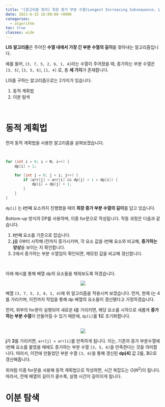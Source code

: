 ```yaml
---
title: "[알고리즘 정리] 최장 증가 부분 수열(Longest Increasing Subsequence, LIS)"
date: 2021-6-15 16:00:00 +0900
categories:
  - algorithm
toc: true
classes: wide
---
```


**LIS 알고리즘**은 주어진 **수열 내에서 가장 긴 부분 수열의 길이**를 찾아내는 알고리즘입니다.

예를 들어, `[3, 7, 5, 2, 6, 1, 4]`라는 수열이 주어졌을 때, 증가하는 부분 수열은 `[3, 5]`, `[3, 5, 6]`, `[1, 4]` 로, 총 **세 가지**가 존재합니다.

LIS를 구하는 알고리즘으로는 2가지가 있습니다.

1. 동적 계획법
2. 이분 탐색

<br>

# 동적 계획법

먼저 동적 계획법을 사용한 알고리즘을 살펴보겠습니다.

<br>

```java
for (int i = 0; i < N; i++) {
    dp[i] = 1;

    for (int j = 0; j < i; j++) {
        if (arr[j] < arr[i] && dp[j] + 1 > dp[i]) {
            dp[i] = dp[j] + 1;
        }
    }
}
```

 `dp[i]` 는 **i**번째 요소까지 진행했을 때의 **최장 증가 부분 수열의 길이**를 담고 있습니다.

Bottom-up 방식의 DP를 사용하며, 이중 for문으로 작성됩니다. 작동 과정은 다음과 같습니다.

1. **i**번째 요소를 기준으로 잡습니다.
2. **j**를 0부터 시작해 i전까지 증가시키며, 각 요소 값을 i번째 요소와 비교해, **증가하는 양상**을 보이는 지 확인합니다.
3. 2에서 증가하는 부분 수열임이 확인되면, 메모된 값을 비교해 갱신합니다.

<br>

아래 예시를 통해 배열 dp의 요소들을 채워보도록 하겠습니다.

<center><img src="http://dl.dropbox.com/s/dfyufdk4mw7t7dr/%EC%95%8C%EA%B3%A0%EB%A6%AC%EC%A6%98%20%EC%A0%95%EB%A6%AC-%EC%B5%9C%EC%9E%A5%20%EC%A6%9D%EA%B0%80%20%EB%B6%80%EB%B6%84%20%EC%88%98%EC%97%B4-1.png"></center>

배열 `[3, 7, 5, 2, 6, 1, 4]`에 위 알고리즘을 적용시켜 보겠습니다. 먼저, 현재 i는 4를 가리키며, 이전까지 작업을 통해 dp 배열의 요소들이 갱신됐다고 가정하겠습니다.

먼저, 외부의 for문이 실행되어 새로운 **i**를 가리키면, 해당 요소를 시작으로 새롭게 **증가하는 부분 수열**이 만들어질 수 있기 때문에, `dp[i]`를 **1**로 초기화합니다.

<br>

<center><img src="http://dl.dropbox.com/s/cvoi7h864gjlru3/%EC%95%8C%EA%B3%A0%EB%A6%AC%EC%A6%98%20%EC%A0%95%EB%A6%AC-%EC%B5%9C%EC%9E%A5%20%EC%A6%9D%EA%B0%80%20%EB%B6%80%EB%B6%84%20%EC%88%98%EC%97%B4-2.png"></center>

**j**가 **2**를 가리키면, `arr[j] < arr[i]`를 만족하게 됩니다. 이는, 기존의 증가 부분수열에 i번째 요소를 붙였을 때에도 증가하는 부분 수열 `[3, 5, 6]`을 만족한다는 것을 의미합니다. 따라서, 이전에 만들었던 부분 수열 `[3, 6]`을 통해 갱신된 **dp[4]** 값 2를, **3**으로 갱신해줍니다.

위처럼 이중 for문을 사용해 동적 계획법으로 작성하면, 시간 복잡도는 $O(N^2)$이 됩니다. 따라서, 전체 배열의 길이가 클수록, 실행 시간이 길어지게 됩니다.

# 이분 탐색

<br>
